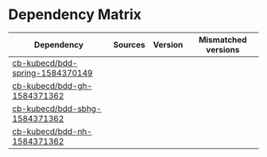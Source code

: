 # Dependency Matrix

Dependency | Sources | Version | Mismatched versions
---------- | ------- | ------- | -------------------
[cb-kubecd/bdd-spring-1584370149](https://github.com/cb-kubecd/bdd-spring-1584370149.git) |  | []() | 
[cb-kubecd/bdd-gh-1584371362](https://github.com/cb-kubecd/bdd-gh-1584371362.git) |  | []() | 
[cb-kubecd/bdd-sbhg-1584371362](https://github.com/cb-kubecd/bdd-sbhg-1584371362.git) |  | []() | 
[cb-kubecd/bdd-nh-1584371362](https://github.com/cb-kubecd/bdd-nh-1584371362.git) |  | []() | 
